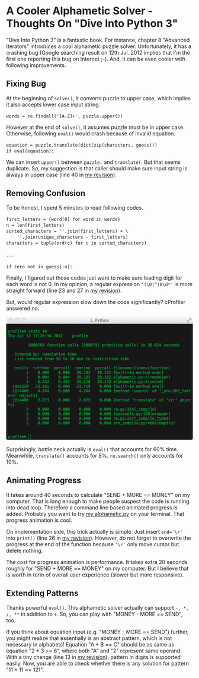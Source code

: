 # A Cooler Alphametic Solver - Thoughts On "Dive Into Python 3"

"Dive Into Python 3" is a fantastic book.  For instance, chapter 8 "Advanced Iterators" introduces a cool alphametic puzzle solver.  Unfortunately, it has a crashing bug (Google searching result on 12th Jul. 2012 implies that I'm the first one reporting this bug on Internet ;-).  And, it can be even cooler with following improvements.

## Fixing Bug

At the beginning of `solve()`, it converts puzzle to upper case, which implies it also accepts lower case input string.

    words = re.findall('[A-Z]+', puzzle.upper())

However at the end of `solve()`, it assumes puzzle must be in upper case.  Otherwise, following `eval()` would crash because of invalid equation.

    equation = puzzle.translate(dict(zip(characters, guess)))
    if eval(equation):

We can insert `upper()` between `puzzle.` and `translate(`.  But that seems duplicate.  So, my suggestion is that caller should make sure input string is always in upper case (line 40 in [my revision][0]).

## Removing Confusion

To be honest, I spent 5 minutes to read following codes.

    first_letters = {word[0] for word in words}
    n = len(first_letters)
    sorted_characters = ''.join(first_letters) + \
        ''.join(unique_characters - first_letters)
    characters = tuple(ord(c) for c in sorted_characters)

    ...

    if zero not in guess[:n]:

Finally, I figured out those codes just want to make sure leading digit for each word is not 0.  In my opinion, a regular expression `'(\D|^)0\d*'` is more straight forward (line 23 and 27 in [my revision][0]).

But, would regular expression slow down the code significantly?  cProfiler answered no.

![profiler](https://github.com/sun-li/alphametic/raw/master/profile.png)

Surprisingly, bottle neck actually is `eval()` that accounts for 60% time.  Meanwhile, `translate()` accounts for 8%.  `re.search()` only accounts for 10%.

## Animating Progress

It takes around 40 seconds to calculate "SEND + MORE == MONEY" on my computer.  That is long enough to make people suspect the code is running into dead loop.  Therefore a command line based animated progress is added.  Probably you want to try [my alphametic.py][0] on your terminal.  That progress animation is cool.

On implementation side, this trick actually is simple.  Just insert `end='\r'` into `print()` (line 26 in [my revision][0]).  However, do not forget to overwrite the progress at the end of the function because `'\r'` only move cursor but delete nothing.

The cost for progress animation is performance.  It takes extra 20 seconds roughly for "SEND + MORE == MONEY" on my computer. But I believe that is worth in term of overall user experience (slower but more responsive).

## Extending Patterns

Thanks powerful `eval()`.  This alphametic solver actually can support `-, *, /, **` in addition to `+`.  So, you can play with "MONEY - MORE == SEND", too.

If you think about equation input (e.g. "MONEY - MORE == SEND") further, you might realize that essentially is an abstract pattern, which is not necessary in alphabets!  Equation "A * B == C" should be as same as equation "2 * 3 == 6", where both "A" and "2" represent same operand.  With a tiny change (line 13 in [my revision][0]), pattern in digits is supported easily.  Now, you are able to check whether there is any solution for pattern "11 * 11 == 121".



[0]: https://github.com/sun-li/alphametic/blob/master/alphametic.py "alphametic.py"
